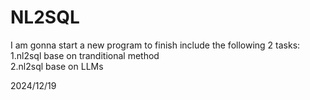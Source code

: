 # NL2SQL

I am gonna start a new program to finish include the following 2 tasks:  
1.nl2sql base on tranditional method  
2.nl2sql base on LLMs  
  
2024/12/19
